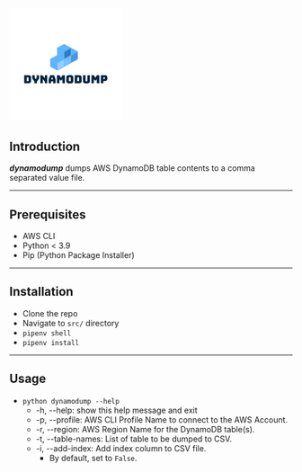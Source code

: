 ![dynamodump-logo](dynamodump.png)
---
## Introduction
__*dynamodump*__ dumps AWS DynamoDB table contents to a comma separated value file.

---
## Prerequisites
  * AWS CLI
  * Python < 3.9
  * Pip (Python Package Installer)

---
## Installation
  * Clone the repo
  * Navigate to `src/` directory
  * `pipenv shell`
  * `pipenv install`

---

## Usage
  * `python dynamodump --help`
    * -h, --help:  show this help message and exit
    * -p, --profile: AWS CLI Profile Name to connect to the AWS Account.
    * -r,  --region: AWS Region Name for the DynamoDB table(s).
    * -t, --table-names: List of table to be dumped to CSV.
    * -i, --add-index: Add index column to CSV file.
      * By default, set to `False`.
